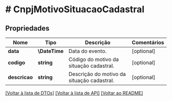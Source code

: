 # # CnpjMotivoSituacaoCadastral

## Propriedades

Nome | Tipo | Descrição | Comentários
------------ | ------------- | ------------- | -------------
**data** | **\DateTime** | Data do evento. | [optional]
**codigo** | **string** | Código do motivo da situação cadastral. | [optional]
**descricao** | **string** | Descrição do motivo da situação cadastral. | [optional]

[[Voltar à lista de DTOs]](../../README.md#models) [[Voltar à lista de API]](../../README.md#endpoints) [[Voltar ao README]](../../README.md)
